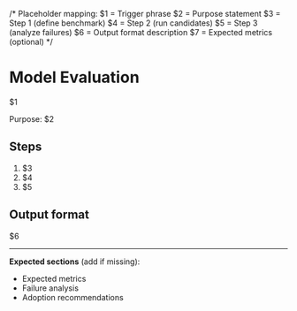 /*
Placeholder mapping:
$1 = Trigger phrase
$2 = Purpose statement
$3 = Step 1 (define benchmark)
$4 = Step 2 (run candidates)
$5 = Step 3 (analyze failures)
$6 = Output format description
$7 = Expected metrics (optional)
*/

# Model Evaluation

$1

Purpose: $2

## Steps

1. $3
2. $4
3. $5

## Output format

$6

---

**Expected sections** (add if missing):
- Expected metrics
- Failure analysis
- Adoption recommendations
